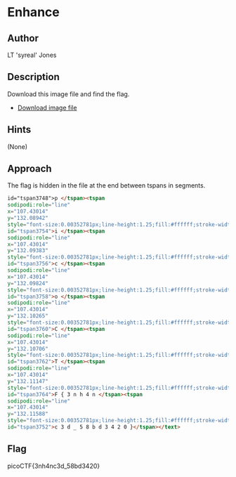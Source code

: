 # Enhance
## Author
LT 'syreal' Jones
## Description
Download this image file and find the flag.
* [Download image file](./drawing.flag.svg)
## Hints
(None)
## Approach
The flag is hidden in the file at the end between tspans in segments.
```html
id="tspan3748">p </tspan><tspan
sodipodi:role="line"
x="107.43014"
y="132.08942"
style="font-size:0.00352781px;line-height:1.25;fill:#ffffff;stroke-width:0.26458332;"
id="tspan3754">i </tspan><tspan
sodipodi:role="line"
x="107.43014"
y="132.09383"
style="font-size:0.00352781px;line-height:1.25;fill:#ffffff;stroke-width:0.26458332;"
id="tspan3756">c </tspan><tspan
sodipodi:role="line"
x="107.43014"
y="132.09824"
style="font-size:0.00352781px;line-height:1.25;fill:#ffffff;stroke-width:0.26458332;"
id="tspan3758">o </tspan><tspan
sodipodi:role="line"
x="107.43014"
y="132.10265"
style="font-size:0.00352781px;line-height:1.25;fill:#ffffff;stroke-width:0.26458332;"
id="tspan3760">C </tspan><tspan
sodipodi:role="line"
x="107.43014"
y="132.10706"
style="font-size:0.00352781px;line-height:1.25;fill:#ffffff;stroke-width:0.26458332;"
id="tspan3762">T </tspan><tspan
sodipodi:role="line"
x="107.43014"
y="132.11147"
style="font-size:0.00352781px;line-height:1.25;fill:#ffffff;stroke-width:0.26458332;"
id="tspan3764">F { 3 n h 4 n </tspan><tspan
sodipodi:role="line"
x="107.43014"
y="132.11588"
style="font-size:0.00352781px;line-height:1.25;fill:#ffffff;stroke-width:0.26458332;"
id="tspan3752">c 3 d _ 5 8 b d 3 4 2 0 }</tspan></text>
```
## Flag
picoCTF{3nh4nc3d_58bd3420}